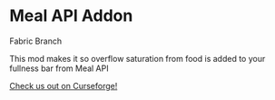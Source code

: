 # Meal API Addon
Fabric Branch

This mod makes it so overflow saturation from food is added to your fullness bar from Meal API

[Check us out on Curseforge!](https://www.curseforge.com/minecraft/mc-mods/milkevs-essentials)
